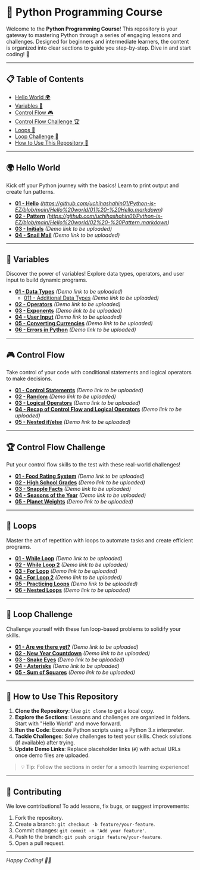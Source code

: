 # 🌟 Python Programming Course

Welcome to the **Python Programming Course**! This repository is your gateway to mastering Python through a series of engaging lessons and challenges. Designed for beginners and intermediate learners, the content is organized into clear sections to guide you step-by-step. Dive in and start coding! 🚀

---

## 📋 Table of Contents

- [Hello World 🌍](https://github.com/uchihashahin01/Python-is-EZ/tree/main/Hello%20world)
- [Variables 🧮](#)
- [Control Flow 🎮](#)
- [Control Flow Challenge 🏆](#)
- [Loops 🔄](#)
- [Loop Challenge 🎯](#)
- [How to Use This Repository 📖](#)


---

## 🌍 Hello World

Kick off your Python journey with the basics! Learn to print output and create fun patterns.

- [**01 - Hello**](#) *(https://github.com/uchihashahin01/Python-is-EZ/blob/main/Hello%20world/01%20-%20Hello.markdown)*
- [**02 - Pattern**](#) *(https://github.com/uchihashahin01/Python-is-EZ/blob/main/Hello%20world/02%20-%20Pattern.markdown)*
- [**03 - Initials**](#) *(Demo link to be uploaded)*
- [**04 - Snail Mail**](#) *(Demo link to be uploaded)*

---

## 🧮 Variables

Discover the power of variables! Explore data types, operators, and user input to build dynamic programs.

- [**01 - Data Types**](#) *(Demo link to be uploaded)*
    - [011 - Additional Data Types](#) *(Demo link to be uploaded)*
- [**02 - Operators**](#) *(Demo link to be uploaded)*
- [**03 - Exponents**](#) *(Demo link to be uploaded)*
- [**04 - User Input**](#) *(Demo link to be uploaded)*
- [**05 - Converting Currencies**](#) *(Demo link to be uploaded)*
- [**06 - Errors in Python**](#) *(Demo link to be uploaded)*

---

## 🎮 Control Flow

Take control of your code with conditional statements and logical operators to make decisions.

- [**01 - Control Statements**](#) *(Demo link to be uploaded)*
- [**02 - Random**](#) *(Demo link to be uploaded)*
- [**03 - Logical Operators**](#) *(Demo link to be uploaded)*
- [**04 - Recap of Control Flow and Logical Operators**](#) *(Demo link to be uploaded)*
- [**05 - Nested if/else**](#) *(Demo link to be uploaded)*

---

## 🏆 Control Flow Challenge

Put your control flow skills to the test with these real-world challenges!

- [**01 - Food Rating System**](#) *(Demo link to be uploaded)*
- [**02 - High School Grades**](#) *(Demo link to be uploaded)*
- [**03 - Snapple Facts**](#) *(Demo link to be uploaded)*
- [**04 - Seasons of the Year**](#) *(Demo link to be uploaded)*
- [**05 - Planet Weights**](#) *(Demo link to be uploaded)*

---

## 🔄 Loops

Master the art of repetition with loops to automate tasks and create efficient programs.

- [**01 - While Loop**](#) *(Demo link to be uploaded)*
- [**02 - While Loop 2**](#) *(Demo link to be uploaded)*
- [**03 - For Loop**](#) *(Demo link to be uploaded)*
- [**04 - For Loop 2**](#) *(Demo link to be uploaded)*
- [**05 - Practicing Loops**](#) *(Demo link to be uploaded)*
- [**06 - Nested Loops**](#) *(Demo link to be uploaded)*

---

## 🎯 Loop Challenge

Challenge yourself with these fun loop-based problems to solidify your skills.

- [**01 - Are we there yet?**](#) *(Demo link to be uploaded)*
- [**02 - New Year Countdown**](#) *(Demo link to be uploaded)*
- [**03 - Snake Eyes**](#) *(Demo link to be uploaded)*
- [**04 - Asterisks**](#) *(Demo link to be uploaded)*
- [**05 - Sum of Squares**](#) *(Demo link to be uploaded)*

---

## 📖 How to Use This Repository

1. **Clone the Repository**: Use `git clone` to get a local copy.
2. **Explore the Sections**: Lessons and challenges are organized in folders. Start with "Hello World" and move forward.
3. **Run the Code**: Execute Python scripts using a Python 3.x interpreter.
4. **Tackle Challenges**: Solve challenges to test your skills. Check solutions (if available) after trying.
5. **Update Demo Links**: Replace placeholder links (`#`) with actual URLs once demo files are uploaded.

> 💡 Tip: Follow the sections in order for a smooth learning experience!
> 

---

## 🤝 Contributing

We love contributions! To add lessons, fix bugs, or suggest improvements:

1. Fork the repository.
2. Create a branch: `git checkout -b feature/your-feature`.
3. Commit changes: `git commit -m 'Add your feature'`.
4. Push to the branch: `git push origin feature/your-feature`.
5. Open a pull request.


---

*Happy Coding! 🐍✨*